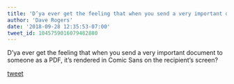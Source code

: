```yaml
---
title: 'D’ya ever get the feeling that when you send a very important document to...'
author: 'Dave Rogers'
date: '2018-09-28 12:35:53-07:00'
tweet_id: 1045759016079482880
---
```

D’ya ever get the feeling that when you send a very important document to someone as a PDF, it’s rendered in Comic Sans on the recipient’s screen?

[tweet](https://twitter.com/yukondude/status/1045759016079482880)